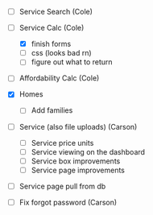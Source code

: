 - [ ] Service Search (Cole)
- [ ] Service Calc (Cole)
    - [X] finish forms
    - [ ] css (looks bad rn)
    - [ ] figure out what to return
- [ ] Affordability Calc (Cole)


- [X] Homes
    - [ ] Add families
- [ ] Service (also file uploads) (Carson)
    - [ ] Service price units
    - [ ] Service viewing on the dashboard
    - [ ] Service box improvements
    - [ ] Service page improvements
- [ ] Service page pull from db
- [ ] Fix forgot password (Carson)
